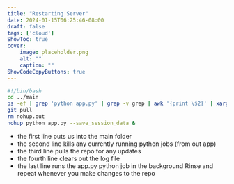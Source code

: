```yaml
---
title: "Restarting Server"
date: 2024-01-15T06:25:46-08:00
draft: false
tags: ['cloud']
ShowToc: true
cover:
    image: placeholder.png
    alt: ""
    caption: ""
ShowCodeCopyButtons: true
---
```


```sh
#!/bin/bash
cd ../main
ps -ef | grep 'python app.py' | grep -v grep | awk '{print \$2}' | xargs kill
git pull
rm nohup.out
nohup python app.py --save_session_data &
```

- the first line puts us into the main folder
- the second line kills any currently running python jobs (from out app)
- the third line pulls the repo for any updates
- the fourth line clears out the log file
- the last line runs the app.py python job in the background
Rinse and repeat whenever you make changes to the repo